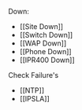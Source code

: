 Down: 
- [[Site Down]]
- [[Switch Down]]
- [[WAP Down]]
- [[Phone Down]]
- [[IPR400 Down]]

Check Failure's
- [[NTP]]
- [[IPSLA]]



